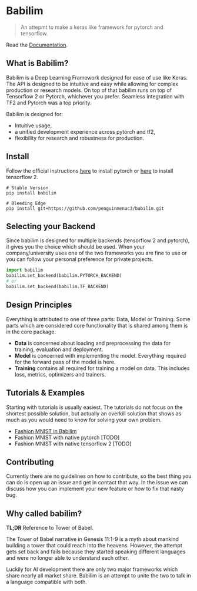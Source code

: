 <!--

#################################################
### THIS FILE WAS AUTOGENERATED! DO NOT EDIT! ###
#################################################
# file to edit: babilim-notebooks/index.ipynb
# command to build the docs after a change: nbdev_build_docs

-->

# Babilim

> An attepmt to make a keras like framework for pytorch and tensorflow.


Read the [Documentation](https://penguinmenac3.github.io/babilim/index.html).

## What is Babilim?

Babilim is a Deep Learning Framework designed for ease of use like Keras. The API is designed to be intuitive and easy while allowing for complex production or research models. On top of that babilim runs on top of Tensorflow 2 or Pytorch, whichever you prefer. Seamless integration with TF2 and Pytorch was a top priority.

Babilim is designed for:
* Intuitive usage,
* a unified development experience across pytorch and tf2,
* flexibility for research and robustness for production.

## Install

Follow the official instructions [here](https://pytorch.org/get-started/locally/) to install pytorch or [here](https://www.tensorflow.org/install) to install tensorflow 2.

```
# Stable Version
pip install babilim

# Bleeding Edge
pip install git+https://github.com/penguinmenac3/babilim.git
```

## Selecting your Backend

Since babilim is designed for multiple backends (tensorflow 2 and pytorch), it gives you the choice which should be used. When your company/university uses one of the two frameworks you are fine to use or you can follow your personal preference for private projects.

```python
import babilim
babilim.set_backend(babilim.PYTORCH_BACKEND)
# or
babilim.set_backend(babilim.TF_BACKEND)
```

## Design Principles

Everything is attributed to one of three parts: Data, Model or Training. Some parts which are considered core functionality that is shared among them is in the core package.

* **Data** is concerned about loading and preprocessing the data for training, evaluation and deployment.
* **Model** is concerned with implementing the model. Everything required for the forward pass of the model is here.
* **Training** contains all required for training a model on data. This includes loss, metrics, optimizers and trainers.

## Tutorials & Examples

Starting with tutorials is usually easiest.
The tutorials do not focus on the shortest possible solution, but actually an overkill solution that shows as much as you would need to know for solving your own problem.

* [Fashion MNIST in Babilim](https://github.com/penguinmenac3/babilim/blob/master/examples/fashion_mnist.ipynb)
* Fashion MNIST with native pytorch [TODO]
* Fashion MNIST with native tensorflow 2 [TODO]

## Contributing

Currently there are no guidelines on how to contribute, so the best thing you can do is open up an issue and get in contact that way.
In the issue we can discuss how you can implement your new feature or how to fix that nasty bug.

## Why called babilim?

**TL;DR** Reference to Tower of Babel.

The Tower of Babel narrative in Genesis 11:1-9 is a myth about mankind building a tower that could reach into the heavens.
However, the attempt gets set back and fails because they started speaking different languages and were no longer able to understand each other.

Luckily for AI development there are only two major frameworks which share nearly all market share.
Babilim is an attempt to unite the two to talk in a language compatible with both.
